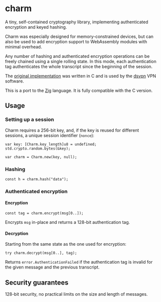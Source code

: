 # charm

A tiny, self-contained cryptography library, implementing authenticated encryption and keyed hashing.

Charm was especially designed for memory-constrained devices, but can also be used to add encryption support to WebAssembly modules with minimal overhead.

Any number of hashing and authenticated encryption operations can be freely chained using a single rolling state.
In this mode, each authentication tag authenticates the whole transcript since the beginning of the session.

The [original implementation](https://github.com/jedisct1/charm) was written in C and is used by the [dsvpn](https://github.com/jedisct1/dsvpn) VPN software.

This is a port to the [Zig](https://ziglang.org) language. It is fully compatible with the C version.

## Usage

### Setting up a session

Charm requires a 256-bit key, and, if the key is reused for different sessions, a unique session identifier (`nonce`):

```zig
var key: [Charm.key_length]u8 = undefined;
std.crypto.random.bytes(&key);

var charm = Charm.new(key, null);
```

### Hashing

```zig
const h = charm.hash("data");
```

### Authenticated encryption

#### Encryption

```zig
const tag = charm.encrypt(msg[0..]);
```

Encrypts `msg` in-place and returns a 128-bit authentication tag.

#### Decryption

Starting from the same state as the one used for encryption:

```zig
try charm.decrypt(msg[0..], tag);
```

Returns `error.AuthenticationFailed` if the authentication tag is invalid for the given message and the previous transcript.

## Security guarantees

128-bit security, no practical limits on the size and length of messages.
